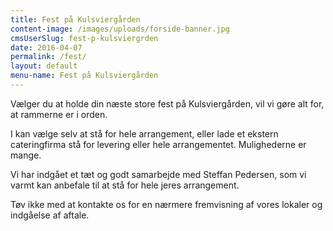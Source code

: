 ```yaml
---
title: Fest på Kulsviergården
content-image: /images/uploads/forside-banner.jpg
cmsUserSlug: fest-p-kulsviergrden
date: 2016-04-07
permalink: /fest/
layout: default
menu-name: Fest på Kulsviergården
---
```


Vælger du at holde din næste store fest på Kulsviergården, vil vi gøre alt for, at rammerne er i orden.

I kan vælge selv at stå for hele arrangement, eller lade et ekstern cateringfirma stå for levering eller hele arrangementet. Mulighederne er mange.

Vi har indgået et tæt og godt samarbejde med Steffan Pedersen, som vi varmt kan anbefale til at stå for hele jeres arrangement.

Tøv ikke med at kontakte os for en nærmere fremvisning af vores lokaler og indgåelse af aftale.

 